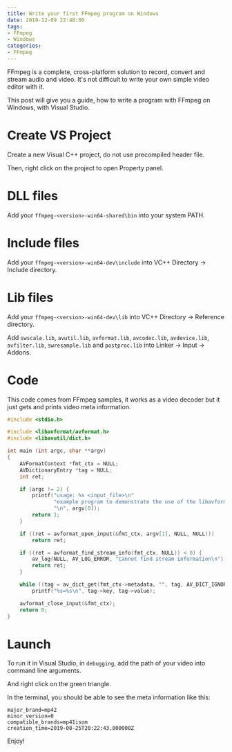 ```yaml
---
title: Write your first FFmpeg program on Windows
date: 2019-12-09 22:48:00
tags:
- FFmpeg
- Windows
categories:
- FFmpeg
---
```


FFmpeg is a complete, cross-platform solution to record, convert and stream audio and video. It's not difficult to write your own simple video editor with it.

This post will give you a guide, how to write a program with FFmpeg on Windows, with Visual Studio.

# Create VS Project

Create a new Visual C++ project, do not use precompiled header file.

Then, right click on the project to open Property panel.

# DLL files

Add your `ffmpeg-<version>-win64-shared\bin` into your system PATH.

# Include files

Add your `ffmpeg-<version>-win64-dev\include` into VC++ Directory -> Include directory.

# Lib files

Add your `ffmpeg-<version>-win64-dev\lib` into VC++ Directory -> Reference directory.

Add `swscale.lib`, `avutil.lib`, `avformat.lib`, `avcodec.lib`, `avdevice.lib`, `avfilter.lib`, `swresample.lib` and `postproc.lib` into Linker -> Input -> Addons.

# Code

This code comes from FFmpeg samples, it works as a video decoder but it just gets and prints video meta information.

```c
#include <stdio.h>

#include <libavformat/avformat.h>
#include <libavutil/dict.h>

int main (int argc, char **argv)
{
    AVFormatContext *fmt_ctx = NULL;
    AVDictionaryEntry *tag = NULL;
    int ret;

    if (argc != 2) {
        printf("usage: %s <input_file>\n"
               "example program to demonstrate the use of the libavformat metadata API.\n"
               "\n", argv[0]);
        return 1;
    }

    if ((ret = avformat_open_input(&fmt_ctx, argv[1], NULL, NULL)))
        return ret;

    if ((ret = avformat_find_stream_info(fmt_ctx, NULL)) < 0) {
        av_log(NULL, AV_LOG_ERROR, "Cannot find stream information\n");
        return ret;
    }

    while ((tag = av_dict_get(fmt_ctx->metadata, "", tag, AV_DICT_IGNORE_SUFFIX)))
        printf("%s=%s\n", tag->key, tag->value);

    avformat_close_input(&fmt_ctx);
    return 0;
}
```

# Launch

To run it in Visual Studio, in `debugging`, add the path of your video into command line arguments.

And right click on the green triangle.

In the terminal, you should be able to see the meta information like this:

```
major_brand=mp42
minor_version=0
compatible_brands=mp41isom
creation_time=2019-08-25T20:22:43.000000Z
```

Enjoy!
